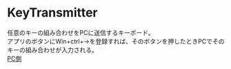 # KeyTransmitter
任意のキーの組み合わせをPCに送信するキーボード。    
アプリのボタンにWin+ctrl+→を登録すれば、そのボタンを押したときPCでそのキーの組み合わせが入力される。  
[PC側](https://github.com/yamase0394/KeyCodeReceiver)  
